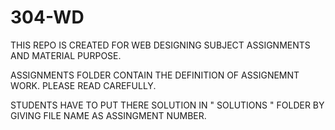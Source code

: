 # 304-WD
THIS REPO IS CREATED FOR WEB DESIGNING SUBJECT ASSIGNMENTS AND MATERIAL PURPOSE.

ASSIGNMENTS FOLDER CONTAIN THE DEFINITION OF ASSIGNEMNT WORK. PLEASE READ CAREFULLY.

STUDENTS HAVE TO PUT THERE SOLUTION IN " SOLUTIONS " FOLDER BY GIVING FILE NAME AS ASSINGMENT NUMBER.
